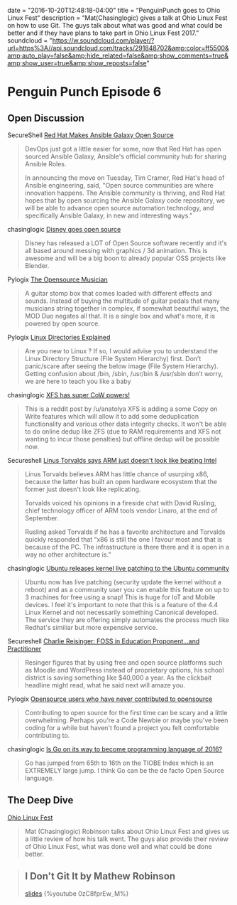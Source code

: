 date = "2016-10-20T12:48:18-04:00" title = “PenguinPunch goes to Ohio Linux Fest“ description = “Mat(Chasinglogic) gives a talk at Ohio Linux Fest on how to use Git. The guys talk about what was good and what could be better and if they have plans to take part in Ohio Linux Fest 2017.” soundcloud = "https://w.soundcloud.com/player/?url=https%3A//api.soundcloud.com/tracks/291848702&amp;color=ff5500&amp;auto_play=false&amp;hide_related=false&amp;show_comments=true&amp;show_user=true&amp;show_reposts=false"

# Penguin Punch Episode 6

## Open Discussion

SecureShell
[Red Hat Makes Ansible Galaxy Open Source](http://devproconnections.com/development/red-hat-makes-ansible-galaxy-open-source)

> DevOps just got a little easier for some, now that Red Hat has open sourced Ansible Galaxy, Ansible's official community hub for sharing Ansible Roles.
>
> In announcing the move on Tuesday, Tim Cramer, Red Hat's head of Ansible engineering, said, "Open source communities are where innovation happens. The Ansible community is thriving, and Red Hat hopes that by open sourcing the Ansible Galaxy code repository, we will be able to advance open source automation technology, and specifically Ansible Galaxy, in new and interesting ways."

chasinglogic
[Disney goes open source](http://disney.github.io/)

> Disney has released a LOT of Open Source software recently and it's all based around messing with graphics / 3d animation. This is awesome and will be a big boon to already popular OSS projects like Blender.

Pylogix
[The Opensource Musician](https://opensource.com/life/16/10/mod-duo-multiple-guitar-stomp-boxes-single-device)

> A guitar stomp box that comes loaded with different effects and sounds. Instead of buying the multitude of guitar pedals that many musicians string together in complex, if somewhat beautiful ways, the MOD Duo negates all that. It is a single box and what's more, it is powered by open source.

Pylogix
[Linux Directories Explained](http://www.2daygeek.com/linux-directory-structure-file-system-hierarchy/#)

> Are you new to Linux ? If so, I would advise you to understand the Linux Directory Structure (File System Hierarchy) first. Don’t panic/scare after seeing the below image (File System Hierarchy). Getting confusion about /bin, /sbin, /usr/bin & /usr/sbin don’t worry, we are here to teach you like a baby

chasinglogic
[XFS has super CoW powers!](https://www.reddit.com/r/linux/comments/577e11/xfs_has_gained_super_cow_powers_almost/)

> This is a reddit post by /u/anatolya 
> XFS is adding a some Copy on Write features which will allow it to add some deduplication functionality and various other data integrity checks. It won't be able to do online dedup like ZFS (due to RAM requirements and XFS not wanting to incur those penalties) but offline dedup will be possible now.

Secureshell
[Linus Torvalds says ARM just doesn't look like beating Intel](http://www.theregister.co.uk/2016/10/10/linus_torvalds_says_arm_just_doesnt_look_like_beating_intel/)

> Linus Torvalds believes ARM has little chance of usurping x86, because the latter has built an open hardware ecosystem that the former just doesn't look like replicating.
>
> Torvalds voiced his opinions in a fireside chat with David Rusling, chief technology officer of ARM tools vendor Linaro, at the end of September.
>
> Rusling asked Torvalds if he has a favorite architecture and Torvalds quickly responded that “x86 is still the one I favour most and that is because of the PC. The infrastructure is there there and it is open in a way no other architecture is.”

chasinglogic
[Ubuntu releases kernel live patching to the Ubuntu community](https://lists.ubuntu.com/archives/ubuntu-announce/2016-October/000214.html)

> Ubuntu now has live patching (security update the kernel without a reboot) and as a community user you can enable this feature on up to 3 machines for free using a snap! This is huge for IoT and Mobile devices.
> I feel it's important to note that this is a feature of the 4.4 Linux Kernel and not necessarily something Canonical developed. The service they are offering simply automates the process much like Redhat's similiar but more expensive service.

Secureshell
[Charlie Reisinger: FOSS in Education Proponent…and Practitioner](http://fossforce.com/2016/10/charlie-reisinger-foss-education-proponent-practitioner/)

> Resinger figures that by using free and open source platforms such as Moodle and WordPress instead of proprietary options, his school district is saving something like $40,000 a year. As the clickbait headline might read, what he said next will amaze you.

Pylogix
[Opensource users who have never contributed to opensource](http://www.firsttimersonly.com)

> Contributing to open source for the first time can be scary and a little overwhelming. Perhaps you're a Code Newbie or maybe you've been coding for a while but haven't found a project you felt comfortable contributing to.

chasinglogic
[Is Go on its way to become programming language of 2016?](http://www.tiobe.com/tiobe-index//)

> Go has jumped from 65th to 16th on the TIOBE Index which is an EXTREMELY large jump. I think Go can be the de facto Open Source language.

## The Deep Dive
[Ohio Linux Fest](https://ohiolinux.org) 

> Mat (Chasinglogic) Robinson talks about Ohio Linux Fest and gives us a little review of how his talk went. The guys also provide their review of Ohio Linux Fest, what was done well and what could be done better.

> ## I Don't Git It by Mathew Robinson
> [slides](https://drive.google.com/open?id=0BxlDvUJu8-NNYzRPenlVNkk5VkU)
> {%youtube 0zC8fprEw_M%}
